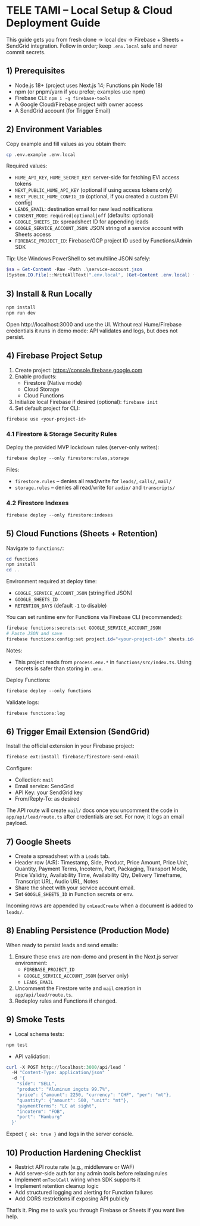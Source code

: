 # TELE TAMI – Local Setup & Cloud Deployment Guide

This guide gets you from fresh clone → local dev → Firebase + Sheets + SendGrid integration. Follow in order; keep `.env.local` safe and never commit secrets.

## 1) Prerequisites
- Node.js 18+ (project uses Next.js 14; Functions pin Node 18)
- npm (or pnpm/yarn if you prefer; examples use npm)
- Firebase CLI: `npm i -g firebase-tools`
- A Google Cloud/Firebase project with owner access
- A SendGrid account (for Trigger Email)

## 2) Environment Variables
Copy example and fill values as you obtain them:

```bash
cp .env.example .env.local
```

Required values:
- `HUME_API_KEY`, `HUME_SECRET_KEY`: server-side for fetching EVI access tokens
- `NEXT_PUBLIC_HUME_API_KEY` (optional if using access tokens only)
- `NEXT_PUBLIC_HUME_CONFIG_ID` (optional, if you created a custom EVI config)
- `LEADS_EMAIL`: destination email for new lead notifications
- `CONSENT_MODE`: `required|optional|off` (defaults: optional)
- `GOOGLE_SHEETS_ID`: spreadsheet ID for appending leads
- `GOOGLE_SERVICE_ACCOUNT_JSON`: JSON string of a service account with Sheets access
- `FIREBASE_PROJECT_ID`: Firebase/GCP project ID used by Functions/Admin SDK

Tip: Use Windows PowerShell to set multiline JSON safely:
```powershell
$sa = Get-Content -Raw -Path .\service-account.json
[System.IO.File]::WriteAllText(".env.local", (Get-Content .env.local) + "`nGOOGLE_SERVICE_ACCOUNT_JSON=$sa")
```

## 3) Install & Run Locally
```powershell
npm install
npm run dev
```
Open http://localhost:3000 and use the UI. Without real Hume/Firebase credentials it runs in demo mode: API validates and logs, but does not persist.

## 4) Firebase Project Setup
1. Create project: https://console.firebase.google.com
2. Enable products:
   - Firestore (Native mode)
   - Cloud Storage
   - Cloud Functions
3. Initialize local Firebase if desired (optional): `firebase init`
4. Set default project for CLI:
```powershell
firebase use <your-project-id>
```

### 4.1 Firestore & Storage Security Rules
Deploy the provided MVP lockdown rules (server-only writes):
```powershell
firebase deploy --only firestore:rules,storage
```
Files:
- `firestore.rules` – denies all read/write for `leads/`, `calls/`, `mail/`
- `storage.rules` – denies all read/write for `audio/` and `transcripts/`

### 4.2 Firestore Indexes
```powershell
firebase deploy --only firestore:indexes
```

## 5) Cloud Functions (Sheets + Retention)
Navigate to `functions/`:
```powershell
cd functions
npm install
cd ..
```

Environment required at deploy time:
- `GOOGLE_SERVICE_ACCOUNT_JSON` (stringified JSON)
- `GOOGLE_SHEETS_ID`
- `RETENTION_DAYS` (default `-1` to disable)

You can set runtime env for Functions via Firebase CLI (recommended):
```powershell
firebase functions:secrets:set GOOGLE_SERVICE_ACCOUNT_JSON
# Paste JSON and save
firebase functions:config:set project.id="<your-project-id>" sheets.id="<your-sheets-id>" retention.days="-1"
```
Notes:
- This project reads from `process.env.*` in `functions/src/index.ts`. Using secrets is safer than storing in `.env`.

Deploy Functions:
```powershell
firebase deploy --only functions
```

Validate logs:
```powershell
firebase functions:log
```

## 6) Trigger Email Extension (SendGrid)
Install the official extension in your Firebase project:
```powershell
firebase ext:install firebase/firestore-send-email
```
Configure:
- Collection: `mail`
- Email service: SendGrid
- API Key: your SendGrid key
- From/Reply-To: as desired

The API route will create `mail/` docs once you uncomment the code in `app/api/lead/route.ts` after credentials are set. For now, it logs an email payload.

## 7) Google Sheets
- Create a spreadsheet with a `Leads` tab.
- Header row (A:R): Timestamp, Side, Product, Price Amount, Price Unit, Quantity, Payment Terms, Incoterm, Port, Packaging, Transport Mode, Price Validity, Availability Time, Availability Qty, Delivery Timeframe, Transcript URL, Audio URL, Notes
- Share the sheet with your service account email.
- Set `GOOGLE_SHEETS_ID` in Function secrets or env.

Incoming rows are appended by `onLeadCreate` when a document is added to `leads/`.

## 8) Enabling Persistence (Production Mode)
When ready to persist leads and send emails:
1. Ensure these envs are non-demo and present in the Next.js server environment:
   - `FIREBASE_PROJECT_ID`
   - `GOOGLE_SERVICE_ACCOUNT_JSON` (server only)
   - `LEADS_EMAIL`
2. Uncomment the Firestore write and `mail` creation in `app/api/lead/route.ts`.
3. Redeploy rules and Functions if changed.

## 9) Smoke Tests
- Local schema tests:
```powershell
npm test
```
- API validation:
```powershell
curl -X POST http://localhost:3000/api/lead `
  -H "Content-Type: application/json" `
  -d '{
    "side": "SELL",
    "product": "Aluminum ingots 99.7%",
    "price": {"amount": 2250, "currency": "CHF", "per": "mt"},
    "quantity": {"amount": 500, "unit": "mt"},
    "paymentTerms": "LC at sight",
    "incoterm": "FOB",
    "port": "Hamburg"
  }'
```
Expect `{ ok: true }` and logs in the server console.

## 10) Production Hardening Checklist
- Restrict API route rate (e.g., middleware or WAF)
- Add server-side auth for any admin tools before relaxing rules
- Implement `onToolCall` wiring when SDK supports it
- Implement retention cleanup logic
- Add structured logging and alerting for Function failures
- Add CORS restrictions if exposing API publicly

That’s it. Ping me to walk you through Firebase or Sheets if you want live help.
